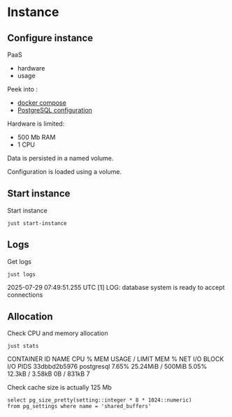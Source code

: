 # Instance 

## Configure instance

PaaS
- hardware
- usage

Peek into :
- [docker compose](../../../sandbox/docker-compose.yml)
- [PostgreSQL configuration](../../../sandbox/configuration/postgresql.conf)

Hardware is limited:
- 500 Mb RAM
- 1 CPU

Data is persisted in a named volume.

Configuration is loaded using a volume.

## Start instance

Start instance
```shell
just start-instance
```

## Logs

Get logs
```shell
just logs
```
2025-07-29 07:49:51.255 UTC [1] LOG:  database system is ready to accept connections

## Allocation

Check CPU and memory allocation
```shell
just stats
```
CONTAINER ID   NAME         CPU %     MEM USAGE / LIMIT   MEM %     NET I/O           BLOCK I/O    PIDS
33dbbd2b5976   postgresql   7.65%     25.24MiB / 500MiB   5.05%     12.3kB / 3.58kB   0B / 831kB   7

Check cache size is actually 125 Mb
```postgresql
select pg_size_pretty(setting::integer * 8 * 1024::numeric)
from pg_settings where name = 'shared_buffers'
```